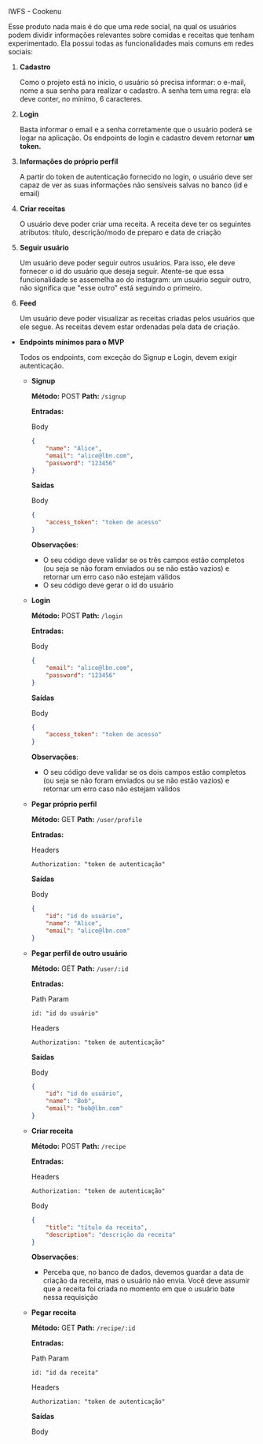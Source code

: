 IWFS - Cookenu



Esse produto nada mais é do que uma rede social, na qual os usuários podem dividir informações relevantes sobre comidas e receitas que tenham experimentado. Ela possui todas as funcionalidades mais comuns em redes sociais:

1. **Cadastro**
    
    Como o projeto está no início, o usuário só precisa informar: o e-mail, nome a sua senha para realizar o cadastro. A senha tem uma regra: ela deve conter, no mínimo, 6 caracteres. 
    
2. **Login**
    
    Basta informar o email e a senha corretamente que o usuário poderá se logar na aplicação. Os endpoints de login e cadastro devem retornar **um** **token.**
    
3. **Informações do próprio perfil**
    
    A partir do token de autenticação fornecido no login, o usuário deve ser capaz de ver as suas informações não sensíveis salvas no banco (id e email)
    
4. **Criar receitas**
    
    O usuário deve poder criar uma receita. A receita deve ter os seguintes atributos: título, descrição/modo de preparo e data de criação
    
5. **Seguir usuário**
    
    Um usuário deve poder seguir outros usuários. Para isso, ele deve fornecer o id do usuário que deseja seguir. Atente-se que essa funcionalidade se assemelha ao do instagram: um usuário seguir outro, não significa que "esse outro" está seguindo o primeiro.
    
6. **Feed**
    
    Um usuário deve poder visualizar as receitas criadas pelos usuários que ele segue. As receitas devem estar ordenadas pela data de criação.
    

- **Endpoints mínimos para o MVP**
    
    Todos os endpoints, com exceção do Signup e Login, devem exigir autenticação.
    
    - **Signup**
        
        **Método:** POST
        **Path:** `/signup`
        
        **Entradas:**
        
        Body
        
        ```json
        {
        	"name": "Alice",
        	"email": "alice@lbn.com",
        	"password": "123456"
        }
        ```
        
        **Saídas**
        
        Body
        
        ```json
        {
        	"access_token": "token de acesso"
        }
        ```
        
        **Observações**:
        
        - O seu código deve validar se os três campos estão completos (ou seja se não foram enviados ou se não estão vazios) e retornar um erro caso não estejam válidos
        - O seu código deve gerar o id do usuário
        
    - **Login**
        
        **Método:** POST
        **Path:** `/login`
        
        **Entradas:**
        
        Body
        
        ```json
        {
        	"email": "alice@lbn.com",
        	"password": "123456"
        }
        ```
        
        **Saídas**
        
        Body
        
        ```json
        {
        	"access_token": "token de acesso"
        }
        ```
        
        **Observações**:
        
        - O seu código deve validar se os dois campos estão completos (ou seja se não foram enviados ou se não estão vazios) e retornar um erro caso não estejam válidos
        
    - **Pegar próprio perfil**
        
        **Método:** GET
        **Path:** `/user/profile`
        
        **Entradas:**
        
        Headers
        
        ```
        Authorization: "token de autenticação"
        ```
        
        **Saídas**
        
        Body
        
        ```json
        {
        	"id": "id do usuário",
        	"name": "Alice",
        	"email": "alice@lbn.com"
        }
        ```
        
    - **Pegar perfil de outro usuário**
        
        **Método:** GET
        **Path:** `/user/:id`
        
        **Entradas:**
        
        Path Param
        
        ```
        id: "id do usuário"
        ```
        
        Headers
        
        ```
        Authorization: "token de autenticação"
        ```
        
        **Saídas**
        
        Body
        
        ```json
        {
        	"id": "id do usuário",
        	"name": "Bob",
        	"email": "bob@lbn.com"
        }
        ```
        
    - **Criar receita**
        
        **Método:** POST
        **Path:** `/recipe`
        
        **Entradas:**
        
        Headers
        
        ```
        Authorization: "token de autenticação"
        ```
        
        Body
        
        ```json
        {
        	"title": "título da receita",
        	"description": "descrição da receita"
        }
        ```
        
        **Observações**:
        
        - Perceba que, no banco de dados, devemos guardar a data de criação da receita, mas o usuário não envia. Você deve assumir que a receita foi criada no momento em que o usuário bate nessa requisição
        
    - **Pegar receita**
        
        **Método:** GET
        **Path:** `/recipe/:id`
        
        **Entradas:**
        
        Path Param
        
        ```
        id: "id da receita"
        ```
        
        Headers
        
        ```
        Authorization: "token de autenticação"
        ```
        
        **Saídas**
        
        Body
